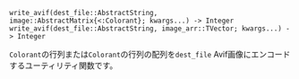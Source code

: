 ```
write_avif(dest_file::AbstractString, image::AbstractMatrix{<:Colorant}; kwargs...) -> Integer
write_avif(dest_file::AbstractString, image_arr::TVector; kwargs...) -> Integer
```

`Colorant`の行列または`Colorant`の行列の配列を`dest_file` Avif画像にエンコードするユーティリティ関数です。
